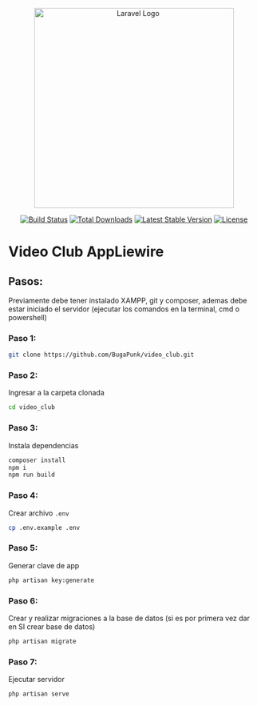 <p align="center"><a href="https://laravel.com" target="_blank"><img src="https://raw.githubusercontent.com/laravel/art/master/logo-lockup/5%20SVG/2%20CMYK/1%20Full%20Color/laravel-logolockup-cmyk-red.svg" width="400" alt="Laravel Logo"></a></p>

<p align="center">
<a href="https://github.com/laravel/framework/actions"><img src="https://github.com/laravel/framework/workflows/tests/badge.svg" alt="Build Status"></a>
<a href="https://packagist.org/packages/laravel/framework"><img src="https://img.shields.io/packagist/dt/laravel/framework" alt="Total Downloads"></a>
<a href="https://packagist.org/packages/laravel/framework"><img src="https://img.shields.io/packagist/v/laravel/framework" alt="Latest Stable Version"></a>
<a href="https://packagist.org/packages/laravel/framework"><img src="https://img.shields.io/packagist/l/laravel/framework" alt="License"></a>
</p>

# Video Club AppLiewire

## Pasos:
Previamente debe tener instalado XAMPP, git y composer, ademas debe estar iniciado el servidor (ejecutar los comandos en la terminal, cmd o powershell)
### Paso 1:
```bash
git clone https://github.com/BugaPunk/video_club.git
```

### Paso 2:
Ingresar a la carpeta clonada
```bash
cd video_club
```

### Paso 3:
Instala dependencias
```bash
composer install
npm i
npm run build
```


### Paso 4:
Crear archivo `.env`
```bash
cp .env.example .env
```

### Paso 5:
Generar clave de app
```bash
php artisan key:generate
```

### Paso 6:
Crear y realizar migraciones a la base de datos (si es por primera vez dar en SI crear base de datos)
```bash
php artisan migrate
```

### Paso 7:
Ejecutar servidor
```bash
php artisan serve
```